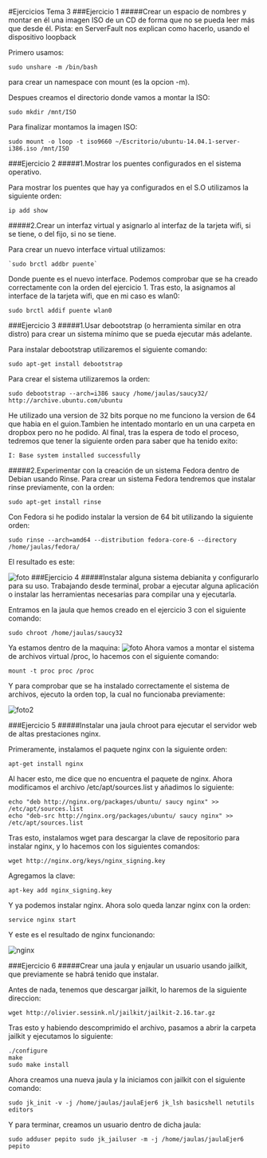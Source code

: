 #Ejercicios Tema 3
###Ejercicio 1
#####Crear un espacio de nombres y montar en él una imagen ISO de un CD de forma que no se pueda leer más que desde él. Pista: en ServerFault nos explican como hacerlo, usando el dispositivo loopback

Primero usamos:

	sudo unshare -m /bin/bash
para crear un namespace con mount (es la opcion -m).

Despues creamos el directorio donde vamos a montar la ISO:

	sudo mkdir /mnt/ISO
    
Para finalizar montamos la imagen ISO:

	sudo mount -o loop -t iso9660 ~/Escritorio/ubuntu-14.04.1-server-i386.iso /mnt/ISO
    
###Ejercicio 2
#####1.Mostrar los puentes configurados en el sistema operativo.

Para mostrar los puentes que hay ya configurados en el S.O utilizamos la siguiente orden:

	ip add show
    

#####2.Crear un interfaz virtual y asignarlo al interfaz de la tarjeta wifi, si se tiene, o del fijo, si no se tiene.

Para crear un nuevo interface virtual utilizamos:

	`sudo brctl addbr puente`
    
Donde puente es el nuevo interface. Podemos comprobar que se ha creado correctamente con la orden del ejercicio 1.
Tras esto, la asignamos al interface de la tarjeta wifi, que en mi caso es wlan0:

	sudo brctl addif puente wlan0
    
###Ejercicio 3
#####1.Usar debootstrap (o herramienta similar en otra distro) para crear un sistema mínimo que se pueda ejecutar más adelante.

Para instalar debootstrap utilizaremos el siguiente comando: 
	
    sudo apt-get install debootstrap
    
Para crear el sistema utilizaremos la orden:

	sudo debootstrap --arch=i386 saucy /home/jaulas/saucy32/ http://archive.ubuntu.com/ubuntu
    
He utilizado una version de 32 bits porque no me funciono la version de 64 que habia en el guion.Tambien he intentado montarlo en un una carpeta en dropbox pero no he podido.
Al final, tras la espera de todo el proceso, tedremos que tener la siguiente orden para saber que ha tenido exito:

	I: Base system installed successfully


#####2.Experimentar con la creación de un sistema Fedora dentro de Debian usando Rinse.
Para crear un sistema Fedora tendremos que instalar rinse previamente, con la orden:

	sudo apt-get install rinse
    
Con Fedora si he podido instalar la version de 64 bit utilizando la siguiente orden:

	sudo rinse --arch=amd64 --distribution fedora-core-6 --directory /home/jaulas/fedora/
    
El resultado es este:

![foto](https://github.com/JavideBaza/GII-2014/blob/master/ejercicios/JavierArandaIzquierdo/Capturas/ejer3tema3)
###Ejercicio 4
#####Instalar alguna sistema debianita y configurarlo para su uso. Trabajando desde terminal, probar a ejecutar alguna aplicación o instalar las herramientas necesarias para compilar una y ejecutarla.

Entramos en la jaula que hemos creado en el ejercicio 3 con el siguiente comando:

	sudo chroot /home/jaulas/saucy32

Ya estamos dentro de la maquina:
![foto](https://github.com/JavideBaza/GII-2014/blob/master/ejercicios/JavierArandaIzquierdo/Capturas/ejer4-1tema3.png)
Ahora vamos a montar el sistema de archivos virtual /proc, lo hacemos con el siguiente comando:

	mount -t proc proc /proc
    
Y para comprobar que se ha instalado correctamente el sistema de archivos, ejecuto la orden top, la cual no funcionaba previamente:

![foto2](https://github.com/JavideBaza/GII-2014/blob/master/ejercicios/JavierArandaIzquierdo/Capturas/ejer4-2tema3.png)

###Ejercicio 5 
#####Instalar una jaula chroot para ejecutar el servidor web de altas prestaciones nginx.

Primeramente, instalamos el paquete nginx con la siguiente orden:

	apt-get install nginx
    
Al hacer esto, me dice que no encuentra el paquete de nginx. Ahora modificamos el archivo /etc/apt/sources.list y añadimos lo siguiente:
    
    echo "deb http://nginx.org/packages/ubuntu/ saucy nginx" >> /etc/apt/sources.list
    echo "deb-src http://nginx.org/packages/ubuntu/ saucy nginx" >> /etc/apt/sources.list
    
Tras esto, instalamos wget para descargar la clave de repositorio para instalar nginx, y lo hacemos con los siguientes comandos:

	wget http://nginx.org/keys/nginx_signing.key
    
Agregamos la clave:

	apt-key add nginx_signing.key
    
Y ya podemos instalar nginx. Ahora solo queda lanzar nginx con la orden:

	service nginx start
    
 Y este es el resultado de nginx funcionando:
 
 ![nginx](https://github.com/JavideBaza/GII-2014/blob/master/ejercicios/JavierArandaIzquierdo/Capturas/nginxFuncionando.png)


 ###Ejercicio 6
 #####Crear una jaula y enjaular un usuario usando jailkit, que previamente se habrá tenido que instalar.

Antes de nada, tenemos que descargar jailkit, lo haremos de la siguiente direccion:

	wget http://olivier.sessink.nl/jailkit/jailkit-2.16.tar.gz
    
Tras esto y habiendo descomprimido el archivo, pasamos a abrir la carpeta jailkit y ejecutamos lo siguiente:

	./configure
    make
    sudo make install
    
Ahora creamos una nueva jaula y la iniciamos con jailkit con el siguiente comando:

	sudo jk_init -v -j /home/jaulas/jaulaEjer6 jk_lsh basicshell netutils editors
    
Y para terminar, creamos un usuario dentro de dicha jaula:

	sudo adduser pepito sudo jk_jailuser -m -j /home/jaulas/jaulaEjer6 pepito